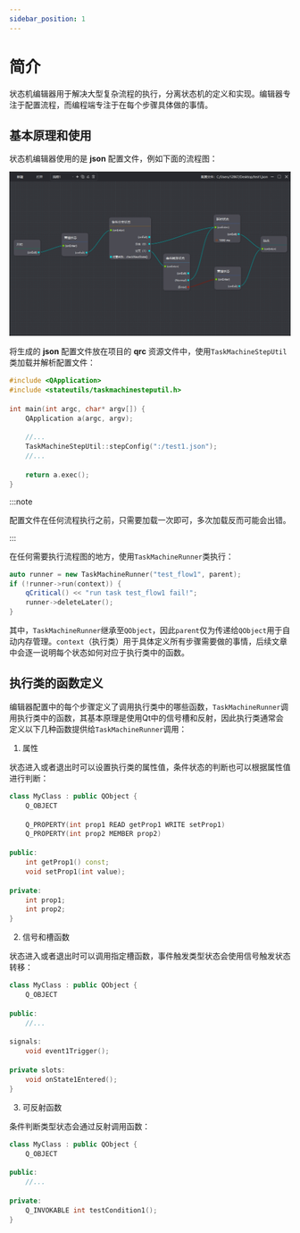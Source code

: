```yaml
---
sidebar_position: 1
---
```


# 简介

状态机编辑器用于解决大型复杂流程的执行，分离状态机的定义和实现。编辑器专注于配置流程，而编程端专注于在每个步骤具体做的事情。

## 基本原理和使用

状态机编辑器使用的是 **json** 配置文件，例如下面的流程图：

![Editor](/img/edit_demo.png)

将生成的 **json** 配置文件放在项目的 **qrc** 资源文件中，使用`TaskMachineStepUtil`类加载并解析配置文件：

```cpp
#include <QApplication>
#include <stateutils/taskmachinesteputil.h>

int main(int argc, char* argv[]) {
	QApplication a(argc, argv);

    //...
    TaskMachineStepUtil::stepConfig(":/test1.json");
    //...

    return a.exec();
}
```

:::note

配置文件在任何流程执行之前，只需要加载一次即可，多次加载反而可能会出错。

:::

在任何需要执行流程图的地方，使用`TaskMachineRunner`类执行：

```cpp
auto runner = new TaskMachineRunner("test_flow1", parent);
if (!runner->run(context)) {
    qCritical() << "run task test_flow1 fail!";
    runner->deleteLater();
}
```

其中，`TaskMachineRunner`继承至`QObject`，因此`parent`仅为传递给`QObject`用于自动内存管理。`context`（执行类）用于具体定义所有步骤需要做的事情，后续文章中会逐一说明每个状态如何对应于执行类中的函数。

## 执行类的函数定义

编辑器配置中的每个步骤定义了调用执行类中的哪些函数，`TaskMachineRunner`调用执行类中的函数，其基本原理是使用Qt中的信号槽和反射，因此执行类通常会定义以下几种函数提供给`TaskMachineRunner`调用：

1. 属性

状态进入或者退出时可以设置执行类的属性值，条件状态的判断也可以根据属性值进行判断：

```cpp
class MyClass : public QObject {
    Q_OBJECT

    Q_PROPERTY(int prop1 READ getProp1 WRITE setProp1)
    Q_PROPERTY(int prop2 MEMBER prop2)

public:
    int getProp1() const;
    void setProp1(int value);

private:
    int prop1;
    int prop2;
}
```

2. 信号和槽函数

状态进入或者退出时可以调用指定槽函数，事件触发类型状态会使用信号触发状态转移：

```cpp
class MyClass : public QObject {
    Q_OBJECT

public:
    //...

signals:
    void event1Trigger();

private slots:
    void onState1Entered();
}
```

3. 可反射函数

条件判断类型状态会通过反射调用函数：

```cpp
class MyClass : public QObject {
    Q_OBJECT

public:
    //...

private:
    Q_INVOKABLE int testCondition1();
}
```